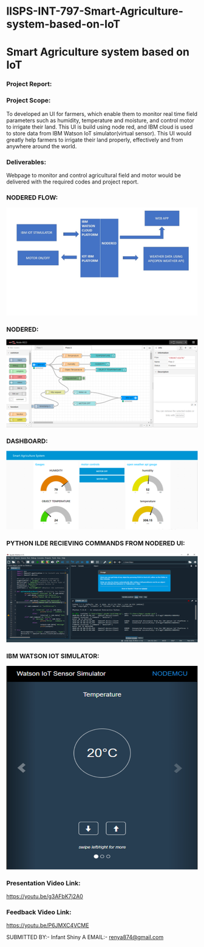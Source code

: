 # llSPS-INT-797-Smart-Agriculture-system-based-on-IoT

# Smart Agriculture system based on IoT

### Project Report:

### Project Scope:
To developed an UI for farmers, which enable them to monitor real time field parameters such as humidity, temperature and moisture, and control motor to irrigate their land.
This UI is build using node red, and IBM cloud is used to store data from IBM Watson IoT simulator(virtual sensor).
This UI would greatly help farmers to irrigate their land properly, effectively and from anywhere around the world.

### Deliverables:
Webpage to monitor and control agricultural field  and motor would be delivered with the required codes and project report.


### NODERED FLOW:
![alt text](https://github.com/SmartPracticeschool/llSPS-INT-797-Smart-Agriculture-system-based-on-IoT/blob/master/images/Slide1.jpg?raw=true)

### NODERED:
![alt text](https://github.com/SmartPracticeschool/llSPS-INT-797-Smart-Agriculture-system-based-on-IoT/blob/master/images/image_1.png?raw=true)

### DASHBOARD:
![alt text](https://github.com/SmartPracticeschool/llSPS-INT-797-Smart-Agriculture-system-based-on-IoT/blob/master/images/image_2.png?raw=true)

### PYTHON ILDE RECIEVING COMMANDS FROM NODERED UI:
![alt text](https://github.com/SmartPracticeschool/llSPS-INT-797-Smart-Agriculture-system-based-on-IoT/blob/master/images/image_3.png?raw=true)

### IBM WATSON IOT SIMULATOR:
![alt text](https://github.com/SmartPracticeschool/llSPS-INT-797-Smart-Agriculture-system-based-on-IoT/blob/master/images/image_4.png?raw=true)

### Presentation Video Link: 
https://youtu.be/g3AFbK7j2A0

### Feedback Video Link:
https://youtu.be/P6JMXC4VCME


SUBMITTED BY:- Infant Shiny A
EMAIL:- renya874@gmail.com

